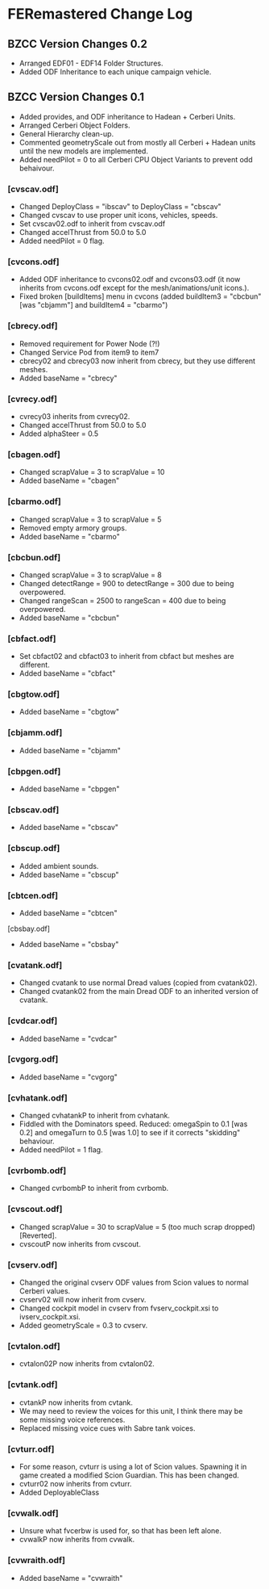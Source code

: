 # FERemastered Change Log

## BZCC Version Changes 0.2

* Arranged EDF01 - EDF14 Folder Structures.
* Added ODF Inheritance to each unique campaign vehicle.

## BZCC Version Changes 0.1

* Added provides, and ODF inheritance to Hadean + Cerberi Units.
* Arranged Cerberi Object Folders.
* General Hierarchy clean-up.
* Commented geometryScale out from mostly all Cerberi + Hadean units until the new models are implemented.
* Added needPilot = 0 to all Cerberi CPU Object Variants to prevent odd behaivour. 

### [cvscav.odf] 
* Changed DeployClass = "ibscav" to DeployClass = "cbscav"
* Changed cvscav to use proper unit icons, vehicles, speeds.
* Set cvscav02.odf to inherit from cvscav.odf
* Changed accelThrust from 50.0 to 5.0
* Added needPilot = 0 flag.

### [cvcons.odf]
* Added ODF inheritance to cvcons02.odf and cvcons03.odf (it now inherits from cvcons.odf except for the mesh/animations/unit icons.).
* Fixed broken [buildItems] menu in cvcons (added buildItem3 = "cbcbun" [was "cbjamm"] and buildItem4 = "cbarmo")

### [cbrecy.odf]
* Removed requirement for Power Node (?!)
* Changed Service Pod from item9 to item7
* cbrecy02 and cbrecy03 now inherit from cbrecy, but they use different meshes.
* Added baseName = "cbrecy"

### [cvrecy.odf]
* cvrecy03 inherits from cvrecy02.
* Changed accelThrust from 50.0 to 5.0
* Added alphaSteer = 0.5

### [cbagen.odf]
* Changed scrapValue = 3 to scrapValue = 10
* Added baseName = "cbagen"

### [cbarmo.odf]
* Changed scrapValue = 3 to scrapValue = 5
* Removed empty armory groups.
* Added baseName = "cbarmo"

### [cbcbun.odf]
* Changed scrapValue = 3 to scrapValue = 8
* Changed detectRange = 900 to detectRange = 300 due to being overpowered.
* Changed rangeScan = 2500 to rangeScan = 400 due to being overpowered.
* Added baseName = "cbcbun"

### [cbfact.odf]
* Set cbfact02 and cbfact03 to inherit from cbfact but meshes are different.
* Added baseName = "cbfact"

### [cbgtow.odf]
* Added baseName = "cbgtow"

### [cbjamm.odf]
* Added baseName = "cbjamm"

### [cbpgen.odf]
* Added baseName = "cbpgen"

### [cbscav.odf]
* Added baseName = "cbscav"

### [cbscup.odf]
* Added ambient sounds.
* Added baseName = "cbscup"

### [cbtcen.odf]
* Added baseName = "cbtcen"

[cbsbay.odf]
* Added baseName = "cbsbay"

### [cvatank.odf]
* Changed cvatank to use normal Dread values (copied from cvatank02).
* Changed cvatank02 from the main Dread ODF to an inherited version of cvatank.

### [cvdcar.odf]
* Added baseName = "cvdcar"

### [cvgorg.odf]
* Added baseName = "cvgorg"

### [cvhatank.odf]
* Changed cvhatankP to inherit from cvhatank.
* Fiddled with the Dominators speed. Reduced: omegaSpin to 0.1 [was 0.2] and omegaTurn to 0.5 [was 1.0] to see if it corrects "skidding" behaviour. 
* Added needPilot = 1 flag.

### [cvrbomb.odf]
* Changed cvrbombP to inherit from cvrbomb.

### [cvscout.odf]
* Changed scrapValue = 30 to scrapValue = 5 (too much scrap dropped) [Reverted].
* cvscoutP now inherits from cvscout.

### [cvserv.odf]
* Changed the original cvserv ODF values from Scion values to normal Cerberi values.
* cvserv02 will now inherit from cvserv.
* Changed cockpit model in cvserv from fvserv_cockpit.xsi to ivserv_cockpit.xsi.
* Added geometryScale = 0.3 to cvserv.

### [cvtalon.odf]
* cvtalon02P now inherits from cvtalon02.

### [cvtank.odf]
* cvtankP now inherits from cvtank.
* We may need to review the voices for this unit, I think there may be some missing voice references. 
* Replaced missing voice cues with Sabre tank voices.

### [cvturr.odf]
* For some reason, cvturr is using a lot of Scion values. Spawning it in game created a modified Scion Guardian. This has been changed.
* cvturr02 now inherits from cvturr.
* Added DeployableClass

### [cvwalk.odf]
* Unsure what fvcerbw is used for, so that has been left alone.
* cvwalkP now inherits from cvwalk.

### [cvwraith.odf]
* Added baseName = "cvwraith"
